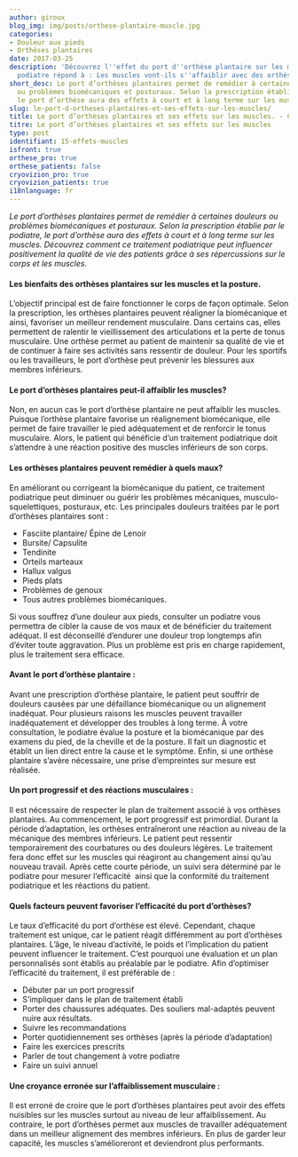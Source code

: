 ```yaml
---
author: giroux
blog_img: img/posts/orthese-plantaire-muscle.jpg
categories:
- Douleur aux pieds
- Orthèses plantaires
date: 2017-03-25
description: 'Découvrez l''effet du port d''orthèse plantaire sur les muscles. Un
  podiatre répond à : Les muscles vont-ils s''affaiblir avec des orthèses?'
short_desc: Le port d’orthèses plantaires permet de remédier à certaines douleurs
  ou problèmes biomécaniques et posturaux. Selon la prescription établie par le podiatre,
  le port d’orthèse aura des effets à court et à long terme sur les muscles.
slug: le-port-d-ortheses-plantaires-et-ses-effets-sur-les-muscles/
title: Le port d’orthèses plantaires et ses effets sur les muscles. - Cryos Technologies
titre: Le port d’orthèses plantaires et ses effets sur les muscles
type: post
identifiant: 15-effets-muscles
isfront: true
orthese_pro: true
orthese_patients: false
cryovizion_pro: true
cryovizion_patients: true
i18nlanguage: fr
---
```


*Le port d’orthèses plantaires permet de remédier à certaines douleurs ou problèmes biomécaniques et posturaux. Selon la prescription établie par le podiatre, le port d’orthèse aura des effets à court et à long terme sur les muscles. Découvrez comment ce traitement podiatrique peut influencer positivement la qualité de vie des patients grâce à ses répercussions sur le corps et les muscles.*

#### Les bienfaits des orthèses plantaires sur les muscles et la posture.

L’objectif principal est de faire fonctionner le corps de façon optimale. Selon la prescription, les orthèses plantaires peuvent réaligner la biomécanique et ainsi, favoriser un meilleur rendement musculaire. Dans certains cas, elles permettent de ralentir le vieillissement des articulations et la perte de tonus musculaire. Une orthèse permet au patient de maintenir sa qualité de vie et de continuer à faire ses activités sans ressentir de douleur. Pour les sportifs ou les travailleurs, le port d’orthèse peut prévenir les blessures aux membres inférieurs.

#### Le port d’orthèses plantaires peut-il affaiblir les muscles?

Non, en aucun cas le port d’orthèse plantaire ne peut affaiblir les muscles. Puisque l’orthèse plantaire favorise un réalignement biomécanique, elle permet de faire travailler le pied adéquatement et de renforcir le tonus musculaire. Alors, le patient qui bénéficie d’un traitement podiatrique doit s’attendre à une réaction positive des muscles inférieurs de son corps.

#### Les orthèses plantaires peuvent remédier à quels maux?

En améliorant ou corrigeant la biomécanique du patient, ce traitement podiatrique peut diminuer ou guérir les problèmes mécaniques, musculo-squelettiques, posturaux, etc. Les principales douleurs traitées par le port d’orthèses plantaires sont :

- Fasciite plantaire/ Épine de Lenoir
- Bursite/ Capsulite
- Tendinite
- Orteils marteaux
- Hallux valgus
- Pieds plats
- Problèmes de genoux
- Tous autres problèmes biomécaniques.

Si vous souffrez d’une douleur aux pieds, consulter un podiatre vous permettra de cibler la cause de vos maux et de bénéficier du traitement adéquat. Il est déconseillé d’endurer une douleur trop longtemps afin d’éviter toute aggravation. Plus un problème est pris en charge rapidement, plus le traitement sera efficace.

#### Avant le port d’orthèse plantaire :

Avant une prescription d’orthèse plantaire, le patient peut souffrir de douleurs causées par une défaillance biomécanique ou un alignement inadéquat. Pour plusieurs raisons les muscles peuvent travailler inadéquatement et développer des troubles à long terme. À votre consultation, le podiatre évalue la posture et la biomécanique par des examens du pied, de la cheville et de la posture. Il fait un diagnostic et établit un lien direct entre la cause et le symptôme. Enfin, si une orthèse plantaire s’avère nécessaire, une prise d’empreintes sur mesure est réalisée.

#### Un port progressif et des réactions musculaires :

Il est nécessaire de respecter le plan de traitement associé à vos orthèses plantaires. Au commencement, le port progressif est primordial. Durant la période d’adaptation, les orthèses entraîneront une réaction au niveau de la mécanique des membres inférieurs. Le patient peut ressentir temporairement des courbatures ou des douleurs légères. Le traitement fera donc effet sur les muscles qui réagiront au changement ainsi qu’au nouveau travail. Après cette courte période, un suivi sera déterminé par le podiatre pour mesurer l’efficacité  ainsi que la conformité du traitement podiatrique et les réactions du patient.

#### Quels facteurs peuvent favoriser l’efficacité du port d’orthèses?

Le taux d’efficacité du port d’orthèse est élevé. Cependant, chaque traitement est unique, car le patient réagit différemment au port d’orthèses plantaires. L’âge, le niveau d’activité, le poids et l’implication du patient peuvent influencer le traitement. C’est pourquoi une évaluation et un plan personnalisés sont établis au préalable par le podiatre. Afin d’optimiser l’efficacité du traitement, il est préférable de :

- Débuter par un port progressif
- S’impliquer dans le plan de traitement établi
- Porter des chaussures adéquates. Des souliers mal-adaptés peuvent nuire aux résultats.
- Suivre les recommandations
- Porter quotidiennement ses orthèses (après la période d’adaptation)
- Faire les exercices prescrits
- Parler de tout changement à votre podiatre
- Faire un suivi annuel

#### Une croyance erronée sur l’affaiblissement musculaire :

Il est erroné de croire que le port d’orthèses plantaires peut avoir des effets nuisibles sur les muscles surtout au niveau de leur affaiblissement. Au contraire, le port d’orthèses permet aux muscles de travailler adéquatement dans un meilleur alignement des membres inférieurs. En plus de garder leur capacité, les muscles s’amélioreront et deviendront plus performants.